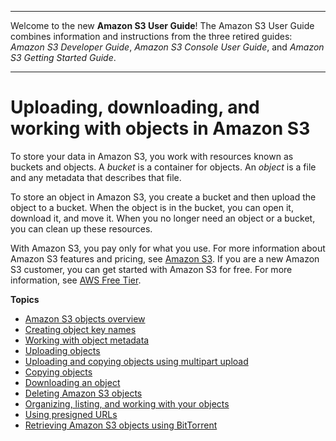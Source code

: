 --------

Welcome to the new **Amazon S3 User Guide**\! The Amazon S3 User Guide combines information and instructions from the three retired guides: *Amazon S3 Developer Guide*, *Amazon S3 Console User Guide*, and *Amazon S3 Getting Started Guide*\.

--------

# Uploading, downloading, and working with objects in Amazon S3<a name="uploading-downloading-objects"></a>

To store your data in Amazon S3, you work with resources known as buckets and objects\. A *bucket* is a container for objects\. An *object* is a file and any metadata that describes that file\.

To store an object in Amazon S3, you create a bucket and then upload the object to a bucket\. When the object is in the bucket, you can open it, download it, and move it\. When you no longer need an object or a bucket, you can clean up these resources\.

With Amazon S3, you pay only for what you use\. For more information about Amazon S3 features and pricing, see [Amazon S3](http://aws.amazon.com/s3)\. If you are a new Amazon S3 customer, you can get started with Amazon S3 for free\. For more information, see [AWS Free Tier](http://aws.amazon.com/free)\.

**Topics**
+ [Amazon S3 objects overview](UsingObjects.md)
+ [Creating object key names](object-keys.md)
+ [Working with object metadata](UsingMetadata.md)
+ [Uploading objects](upload-objects.md)
+ [Uploading and copying objects using multipart upload](mpuoverview.md)
+ [Copying objects](copy-object.md)
+ [Downloading an object](download-objects.md)
+ [Deleting Amazon S3 objects](DeletingObjects.md)
+ [Organizing, listing, and working with your objects](organizing-objects.md)
+ [Using presigned URLs](using-presigned-url.md)
+ [Retrieving Amazon S3 objects using BitTorrent](S3Torrent.md)